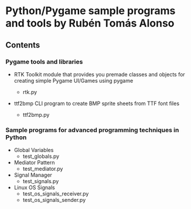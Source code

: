 # Python/Pygame sample programs and tools by Rubén Tomás Alonso

## Contents

### Pygame tools and libraries

* RTK
Toolkit module that provides you premade classes and objects for creating simple Pygame UI/Games using pygame
    + rtk.py
    
* ttf2bmp
CLI program to create BMP sprite sheets from TTF font files
    + ttf2bmp.py

### Sample programs for advanced programming techniques in Python

* Global Variables
    + test_globals.py
* Mediator Pattern
    + test_mediator.py
* Signal Manager
    + test_signals.py
* Linux OS Signals
    + test_os_signals_receiver.py
    + test_os_signals_sender.py
